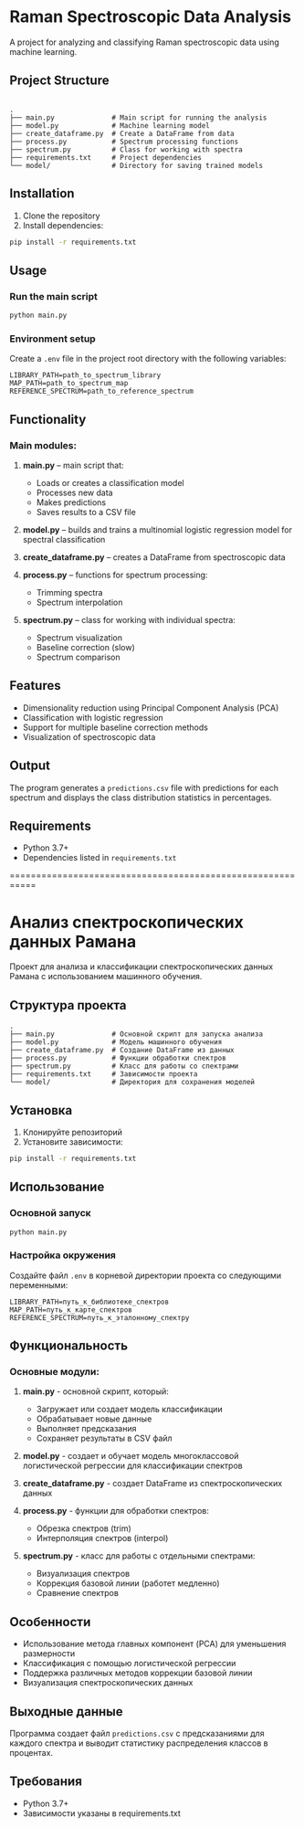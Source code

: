 
# Raman Spectroscopic Data Analysis

A project for analyzing and classifying Raman spectroscopic data using machine learning.

## Project Structure

```

.
├── main.py              # Main script for running the analysis
├── model.py             # Machine learning model
├── create_dataframe.py  # Create a DataFrame from data
├── process.py           # Spectrum processing functions
├── spectrum.py          # Class for working with spectra
├── requirements.txt     # Project dependencies
└── model/               # Directory for saving trained models

````

## Installation

1. Clone the repository  
2. Install dependencies:
```bash
pip install -r requirements.txt
````

## Usage

### Run the main script

```bash
python main.py
```

### Environment setup

Create a `.env` file in the project root directory with the following variables:

```
LIBRARY_PATH=path_to_spectrum_library
MAP_PATH=path_to_spectrum_map
REFERENCE_SPECTRUM=path_to_reference_spectrum
```

## Functionality

### Main modules:

1. **main.py** – main script that:

   * Loads or creates a classification model
   * Processes new data
   * Makes predictions
   * Saves results to a CSV file

2. **model.py** – builds and trains a multinomial logistic regression model for spectral classification

3. **create\_dataframe.py** – creates a DataFrame from spectroscopic data

4. **process.py** – functions for spectrum processing:

   * Trimming spectra
   * Spectrum interpolation

5. **spectrum.py** – class for working with individual spectra:

   * Spectrum visualization
   * Baseline correction (slow)
   * Spectrum comparison

## Features

* Dimensionality reduction using Principal Component Analysis (PCA)
* Classification with logistic regression
* Support for multiple baseline correction methods
* Visualization of spectroscopic data

## Output

The program generates a `predictions.csv` file with predictions for each spectrum and displays the class distribution statistics in percentages.

## Requirements

* Python 3.7+
* Dependencies listed in `requirements.txt`

===========================================================

# Анализ спектроскопических данных Рамана

Проект для анализа и классификации спектроскопических данных Рамана с использованием машинного обучения.

## Структура проекта

```
.
├── main.py              # Основной скрипт для запуска анализа
├── model.py             # Модель машинного обучения
├── create_dataframe.py  # Создание DataFrame из данных
├── process.py           # Функции обработки спектров
├── spectrum.py          # Класс для работы со спектрами
├── requirements.txt     # Зависимости проекта
└── model/               # Директория для сохранения моделей
```

## Установка

1. Клонируйте репозиторий
2. Установите зависимости:
```bash
pip install -r requirements.txt
```

## Использование

### Основной запуск
```bash
python main.py
```

### Настройка окружения
Создайте файл `.env` в корневой директории проекта со следующими переменными:
```
LIBRARY_PATH=путь_к_библиотеке_спектров
MAP_PATH=путь_к_карте_спектров
REFERENCE_SPECTRUM=путь_к_эталонному_спектру
```

## Функциональность

### Основные модули:

1. **main.py** - основной скрипт, который:
   - Загружает или создает модель классификации
   - Обрабатывает новые данные
   - Выполняет предсказания
   - Сохраняет результаты в CSV файл

2. **model.py** - создает и обучает модель многоклассовой логистической регрессии для классификации спектров

3. **create_dataframe.py** - создает DataFrame из спектроскопических данных

4. **process.py** - функции для обработки спектров:
   - Обрезка спектров (trim)
   - Интерполяция спектров (interpol)

5. **spectrum.py** - класс для работы с отдельными спектрами:
   - Визуализация спектров
   - Коррекция базовой линии (работет медленно)
   - Сравнение спектров

## Особенности

- Использование метода главных компонент (PCA) для уменьшения размерности
- Классификация с помощью логистической регрессии
- Поддержка различных методов коррекции базовой линии
- Визуализация спектроскопических данных

## Выходные данные

Программа создает файл `predictions.csv` с предсказаниями для каждого спектра и выводит статистику распределения классов в процентах.

## Требования

- Python 3.7+
- Зависимости указаны в requirements.txt
```
